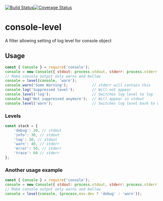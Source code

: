 [![Build Status](https://travis-ci.org/akayami/console-level.svg?branch=master)](https://travis-ci.org/akayami/console-level)[![Coverage Status](https://coveralls.io/repos/github/akayami/console-level/badge.svg?branch=master)](https://coveralls.io/github/akayami/console-level?branch=master)
# console-level
A filter allowing setting of log level for console object

## Usage
```javascript
const { Console } = require('console');
console = new Console({ stdout: process.stdout, stderr: process.stderr });
// Make console output only warns and bellow
console = level(console, 'warn');
console.warn('Some Warning'); 			// stderr will contain this
console.log('Suppressed level'); 		// Will not appear
console.level('log');					// Switches log level to log
console.log('Not suppressed anymore'); 	// Will appear in stdout
console.level('warn');					// Switches log level back to warn
```

### Levels
```javascript
const stack = {
	'debug': 20, // stdout
	'info': 30, // stdout
	'log': 30, // stdout
	'warn': 40, // stderr
	'error': 50, // stderr
	'trace': 60 // stderr
};
```

### Another usage example

```javascript
const { Console } = require('console');
console = new Console({ stdout: process.stdout, stderr: process.stderr });
// Make console output only warns and bellow
console = level(console, (process.env.dev ? 'debug' : 'warn'));

```